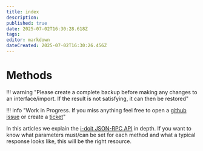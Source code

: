 ```yaml
---
title: index
description: 
published: true
date: 2025-07-02T16:30:28.618Z
tags: 
editor: markdown
dateCreated: 2025-07-02T16:30:26.456Z
---
```


# Methods

!!! warning "Please create a complete backup before making any changes to an interface/import. If the result is not satisfying, it can then be restored"

!!! info "Work in Progress. If you miss anything feel free to open a [github issue](https://github.com/i-doit/knowledge-base/issues/new) or create a [ticket](https://help.i-doit.com)"

In this articles we explain the [i-doit JSON-RPC API](./index.md) in depth. If you want to know what parameters must/can be set for each method and what a typical response looks like, this will be the right resource.

<!---- How to document methods

## method.method

description

### Request parameters

| Key             | JSON data type | Required | Description |
| --------------- | -------------- | -------- | ----------- |
| **Placeholder** | Placeholder    | Yes      | Placeholder |

!!! example "WIP"

    ### Response parameters

    JSON key **result** contains an array of JSON objects. Each object contains a search result.

    | Key             | JSON data type | Description |
    | --------------- | -------------- | ----------- |
    | **Placeholder** | Placeholder    | Placeholder |
    | **Placeholder** | Placeholder    | Placeholder |

### Example:

=== "Request body"

    ```json

    ```

=== "Response body"

    ```json

    ```

=== "or update Request body"

    ```json

    ```
-->
